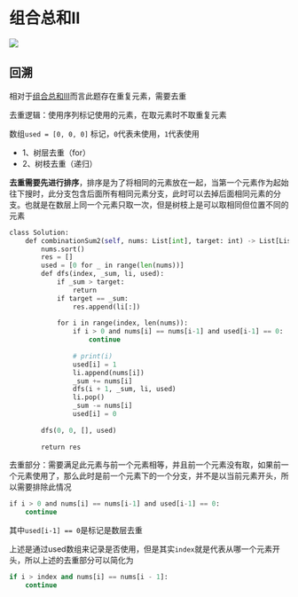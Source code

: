 # 组合总和II

![](Pasted%20image%2020221208223549.png)

## 回溯

相对于[组合总和III](./组合总和III.md)而言此题存在重复元素，需要去重

去重逻辑：使用序列标记使用的元素，在取元素时不取重复元素

数组`used = [0, 0, 0]` 标记，`0`代表未使用，`1`代表使用

- 1、树层去重（for）
- 2、树枝去重（递归）

**去重需要先进行排序**，排序是为了将相同的元素放在一起，当第一个元素作为起始往下搜时，此分支包含后面所有相同元素分支，此时可以去掉后面相同元素的分支。也就是在数层上同一个元素只取一次，但是树枝上是可以取相同但位置不同的元素

```python
class Solution:
	def combinationSum2(self, nums: List[int], target: int) -> List[List[int]]:
		nums.sort()
		res = []
		used = [0 for _ in range(len(nums))]
		def dfs(index, _sum, li, used):
			if _sum > target:
				return           
			if target == _sum:
				res.append(li[:])
	
			for i in range(index, len(nums)):
				if i > 0 and nums[i] == nums[i-1] and used[i-1] == 0:
					continue
	
				# print(i)
				used[i] = 1
				li.append(nums[i])
				_sum += nums[i]
				dfs(i + 1, _sum, li, used)
				li.pop()
				_sum -= nums[i]
				used[i] = 0
	
		dfs(0, 0, [], used)
	
		return res
```


去重部分：需要满足此元素与前一个元素相等，并且前一个元素没有取，如果前一个元素使用了，那么此时是前一个元素下的一个分支，并不是以当前元素开头，所以需要排除此情况

```python
if i > 0 and nums[i] == nums[i-1] and used[i-1] == 0:
	continue
```

其中`used[i-1] == 0`是标记是数层去重

上述是通过used数组来记录是否使用，但是其实`index`就是代表从哪一个元素开头，所以上述的去重部分可以简化为

```python
if i > index and nums[i] == nums[i - 1]:
	continue
```